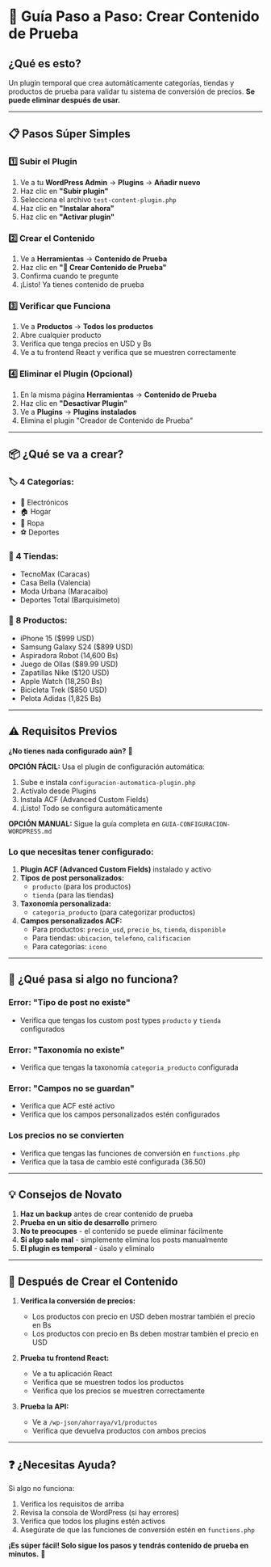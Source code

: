 # 🚀 Guía Paso a Paso: Crear Contenido de Prueba

## ¿Qué es esto?
Un plugin temporal que crea automáticamente categorías, tiendas y productos de prueba para validar tu sistema de conversión de precios. **Se puede eliminar después de usar.**

---

## 📋 Pasos Súper Simples

### 1️⃣ Subir el Plugin
1. Ve a tu **WordPress Admin** → **Plugins** → **Añadir nuevo**
2. Haz clic en **"Subir plugin"**
3. Selecciona el archivo `test-content-plugin.php`
4. Haz clic en **"Instalar ahora"**
5. Haz clic en **"Activar plugin"**

### 2️⃣ Crear el Contenido
1. Ve a **Herramientas** → **Contenido de Prueba**
2. Haz clic en **"🎯 Crear Contenido de Prueba"**
3. Confirma cuando te pregunte
4. ¡Listo! Ya tienes contenido de prueba

### 3️⃣ Verificar que Funciona
1. Ve a **Productos** → **Todos los productos**
2. Abre cualquier producto
3. Verifica que tenga precios en USD y Bs
4. Ve a tu frontend React y verifica que se muestren correctamente

### 4️⃣ Eliminar el Plugin (Opcional)
1. En la misma página **Herramientas** → **Contenido de Prueba**
2. Haz clic en **"Desactivar Plugin"**
3. Ve a **Plugins** → **Plugins instalados**
4. Elimina el plugin "Creador de Contenido de Prueba"

---

## 📦 ¿Qué se va a crear?

### 🏷️ 4 Categorías:
- 📱 Electrónicos
- 🏠 Hogar  
- 👕 Ropa
- ⚽ Deportes

### 🏪 4 Tiendas:
- TecnoMax (Caracas)
- Casa Bella (Valencia)
- Moda Urbana (Maracaibo)
- Deportes Total (Barquisimeto)

### 📱 8 Productos:
- iPhone 15 ($999 USD)
- Samsung Galaxy S24 ($899 USD)
- Aspiradora Robot (14,600 Bs)
- Juego de Ollas ($89.99 USD)
- Zapatillas Nike ($120 USD)
- Apple Watch (18,250 Bs)
- Bicicleta Trek ($850 USD)
- Pelota Adidas (1,825 Bs)

---

## ⚠️ Requisitos Previos

**¿No tienes nada configurado aún?** 🚀

**OPCIÓN FÁCIL:** Usa el plugin de configuración automática:
1. Sube e instala `configuracion-automatica-plugin.php`
2. Actívalo desde Plugins
3. Instala ACF (Advanced Custom Fields)
4. ¡Listo! Todo se configura automáticamente

**OPCIÓN MANUAL:** Sigue la guía completa en `GUIA-CONFIGURACION-WORDPRESS.md`

### Lo que necesitas tener configurado:

1. **Plugin ACF (Advanced Custom Fields)** instalado y activo
2. **Tipos de post personalizados:**
   - `producto` (para los productos)
   - `tienda` (para las tiendas)
3. **Taxonomía personalizada:**
   - `categoria_producto` (para categorizar productos)
4. **Campos personalizados ACF:**
   - Para productos: `precio_usd`, `precio_bs`, `tienda`, `disponible`
   - Para tiendas: `ubicacion`, `telefono`, `calificacion`
   - Para categorías: `icono`

---

## 🔧 ¿Qué pasa si algo no funciona?

### Error: "Tipo de post no existe"
- Verifica que tengas los custom post types `producto` y `tienda` configurados

### Error: "Taxonomía no existe"
- Verifica que tengas la taxonomía `categoria_producto` configurada

### Error: "Campos no se guardan"
- Verifica que ACF esté activo
- Verifica que los campos personalizados estén configurados

### Los precios no se convierten
- Verifica que tengas las funciones de conversión en `functions.php`
- Verifica que la tasa de cambio esté configurada (36.50)

---

## 💡 Consejos de Novato

1. **Haz un backup** antes de crear contenido de prueba
2. **Prueba en un sitio de desarrollo** primero
3. **No te preocupes** - el contenido se puede eliminar fácilmente
4. **Si algo sale mal** - simplemente elimina los posts manualmente
5. **El plugin es temporal** - úsalo y elimínalo

---

## 🎯 Después de Crear el Contenido

1. **Verifica la conversión de precios:**
   - Los productos con precio en USD deben mostrar también el precio en Bs
   - Los productos con precio en Bs deben mostrar también el precio en USD

2. **Prueba tu frontend React:**
   - Ve a tu aplicación React
   - Verifica que se muestren todos los productos
   - Verifica que los precios se muestren correctamente

3. **Prueba la API:**
   - Ve a `/wp-json/ahorraya/v1/productos`
   - Verifica que devuelva productos con ambos precios

---

## ❓ ¿Necesitas Ayuda?

Si algo no funciona:
1. Verifica los requisitos de arriba
2. Revisa la consola de WordPress (si hay errores)
3. Verifica que todos los plugins estén activos
4. Asegúrate de que las funciones de conversión estén en `functions.php`

**¡Es súper fácil! Solo sigue los pasos y tendrás contenido de prueba en minutos.** 🚀